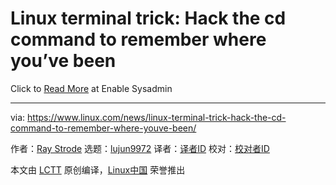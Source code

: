 [#]: collector: (lujun9972)
[#]: translator: ( )
[#]: reviewer: ( )
[#]: publisher: ( )
[#]: url: ( )
[#]: subject: (Linux terminal trick: Hack the cd command to remember where you’ve been)
[#]: via: (https://www.linux.com/news/linux-terminal-trick-hack-the-cd-command-to-remember-where-youve-been/)
[#]: author: (Ray Strode https://www.redhat.com/sysadmin/cd-command)

Linux terminal trick: Hack the cd command to remember where you’ve been
======

Click to [Read More][1] at Enable Sysadmin

--------------------------------------------------------------------------------

via: https://www.linux.com/news/linux-terminal-trick-hack-the-cd-command-to-remember-where-youve-been/

作者：[Ray Strode][a]
选题：[lujun9972][b]
译者：[译者ID](https://github.com/译者ID)
校对：[校对者ID](https://github.com/校对者ID)

本文由 [LCTT](https://github.com/LCTT/TranslateProject) 原创编译，[Linux中国](https://linux.cn/) 荣誉推出

[a]: https://www.redhat.com/sysadmin/cd-command
[b]: https://github.com/lujun9972
[1]: https://www.redhat.com/sysadmin/cd-command
